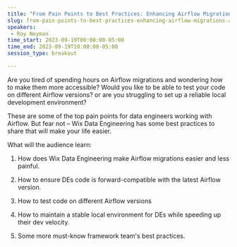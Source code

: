 ```yaml
---
title: "From Pain Points to Best Practices: Enhancing Airflow Migrations and Local Development at Wix.com"
slug: from-pain-points-to-best-practices-enhancing-airflow-migrations-and-local-development-at-wix-com
speakers:
 - Roy Noyman
time_start: 2023-09-19T09:00:00-05:00
time_end: 2023-09-19T10:00:00-05:00
session_type: breakout

---
```


Are you tired of spending hours on Airflow migrations and wondering how to make them more accessible? Would you like to be able to test your code on different Airflow versions? or are you struggling to set up a reliable local development environment?

 

These are some of the top pain points for data engineers working with Airflow. But fear not – Wix Data Engineering has some best practices to share that will make your life easier.



What will the audience learn:

1. How does Wix Data Engineering make Airflow migrations easier and less painful.

2. How to ensure DEs code is forward-compatible with the latest Airflow version.

3. How to test code on different Airflow versions

4. How to maintain a stable local environment for DEs while speeding up their dev velocity.

5. Some more must-know framework team's best practices.



